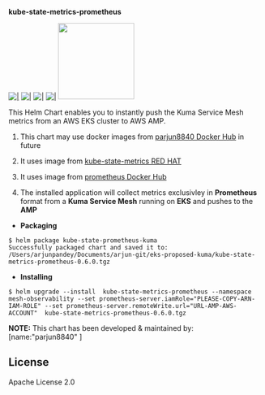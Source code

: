 **kube-state-metrics-prometheus**

[![|](https://img.shields.io/badge/Docker-2CA5E0?style=for-the-badge&logo=docker&logoColor=white)](https://hub.docker.com/r/parjun8840/django-app02)
![|](https://img.shields.io/badge/kubernetes-326ce5.svg?&style=for-the-badge&logo=kubernetes&logoColor=white)
![|](https://img.shields.io/badge/Prometheus-000000?style=for-the-badge&logo=prometheus&labelColor=000000)
![|](https://img.shields.io/badge/Amazon_AWS-FF9900?style=for-the-badge&logo=amazonaws&logoColor=white)
<img src="https://kuma.io/images/social/og-image-1200-630.jpg" width="150">


This Helm Chart enables you to instantly push the Kuma Service Mesh metrics from an AWS EKS cluster to AWS AMP.
1. This chart may use  docker images from [parjun8840 Docker Hub](https://hub.docker.com/u/parjun8840) in future

2. It uses image from [kube-state-metrics RED HAT](https://quay.io/repository/coreos/kube-state-metrics)

3. It uses image from [prometheus Docker Hub](https://hub.docker.com/r/prom/prometheus)

4. The installed application will collect metrics exclusivley in **Prometheus** format from a **Kuma Service Mesh** running on **EKS** and pushes to the **AMP**


- **Packaging**
```
$ helm package kube-state-prometheus-kuma
Successfully packaged chart and saved it to: /Users/arjunpandey/Documents/arjun-git/eks-proposed-kuma/kube-state-metrics-prometheus-0.6.0.tgz
```

- **Installing**
```
$ helm upgrade --install  kube-state-metrics-prometheus --namespace mesh-observability --set prometheus-server.iamRole="PLEASE-COPY-ARN-IAM-ROLE" --set prometheus-server.remoteWrite.url="URL-AMP-AWS-ACCOUNT"  kube-state-metrics-prometheus-0.6.0.tgz
```

**NOTE:**
This chart has been developed & maintained by:
[name:"parjun8840" ]

## License

Apache License 2.0
